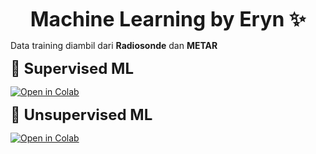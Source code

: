 <p align="center"><strong><font size="6">Machine Learning by Eryn ✨</font></strong></p>

Data training diambil dari <b>Radiosonde</b> dan <b>METAR</b>  


<p><strong><font size="5">🔹 Supervised ML</font></strong></p>

[![Open in Colab](https://colab.research.google.com/assets/colab-badge.svg)](https://colab.research.google.com/drive/1SVBlOPuq4c-cY1_T9VfAGG1WRK4fGsSI?usp=sharing)


<p><strong><font size="5">🔹 Unsupervised ML</font></strong></p>

[![Open in Colab](https://colab.research.google.com/assets/colab-badge.svg)](https://colab.research.google.com/drive/1SlbmPQ6ynUZ8obUH7xI5qWwlSNNpKXXC?usp=sharing)
